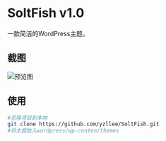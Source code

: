 # SoltFish v1.0 

一款简洁的WordPress主题。

## 截图

![预览图](https://raw.githubusercontent.com/yzllee/WordPress-Theme/master/screenshot.png) 

## 使用

``` bash
#克隆项目到本地
git clone https://github.com/yzllee/SoltFish.git
#将主题放入wordpress/wp-conten/themes
```

